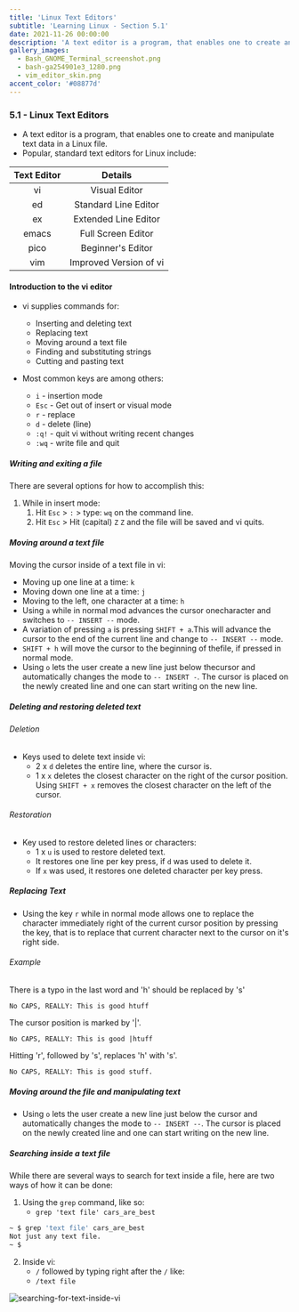 ```yaml
---
title: 'Linux Text Editors'
subtitle: 'Learning Linux - Section 5.1'
date: 2021-11-26 00:00:00
description: 'A text editor is a program, that enables one to create and manipulate text data in a Linux file. Popular, standard text editors for Linux are listed in this chapter.'
gallery_images:
  - Bash_GNOME_Terminal_screenshot.png
  - bash-ga254901e3_1280.png
  - vim_editor_skin.png
accent_color: '#08877d'
---
```


### 5.1 - Linux Text Editors

- A text editor is a program, that enables one to create and manipulate text data in a Linux file.
- Popular, standard text editors for Linux include\:

| Text Editor |        Details         |
|:-----------:|:----------------------:|
|     vi      |     Visual Editor      |
|     ed      |  Standard Line Editor  |
|     ex      |  Extended Line Editor  |
|    emacs    |   Full Screen Editor   |
|    pico     |   Beginner\'s Editor   |
|     vim     | Improved Version of vi |

#### Introduction to the vi editor

- vi supplies commands for\:
  - Inserting and deleting text
  - Replacing text
  - Moving around a text file
  - Finding and substituting strings
  - Cutting and pasting text

- Most common keys are among others\:
  - `i` \- insertion mode
  - `Esc` \- Get out of insert or visual mode
  - `r` \- replace
  - `d` \- delete \(line)
  - `:q!` \- quit vi without writing recent changes
  - `:wq` \- write file and quit

##### Writing and exiting a file

There are several options for how to accomplish this\:


1. While in insert mode\:
   1. Hit `Esc` \> `:` \> type\: `wq` on the command line.
   2. Hit `Esc` \> Hit (capital) `Z` `Z` and the file will be saved and vi quits.


##### Moving around a text file

Moving the cursor inside of a text file in vi\:
- Moving up one line at a time\: `k`
- Moving down one line at a time\: `j`
- Moving to the left, one character at a time\: `h`
- Using `a` while in normal mod advances the cursor onecharacter and switches to `-- INSERT --` mode.
- A variation of pressing `a` is pressing `SHIFT + a`.This will advance the cursor to the end of the current line and change to `-- INSERT --` mode.
- `SHIFT + h` will move the cursor to the beginning of thefile, if pressed in normal mode.
- Using `o` lets the user create a new line just below thecursor and automatically changes the mode to `-- INSERT -`. The cursor is placed on the newly created line and one can start writing on the new line.

##### Deleting and restoring deleted text

###### Deletion

- Keys used to delete text inside vi\:
  - 2 x `d` deletes the entire line, where the cursor is.
  - 1 x `x` deletes the closest character on the right of the cursor position. Using `SHIFT + x` removes the closest character on the left of the cursor.

###### Restoration

- Key used to restore deleted lines or characters\:
  - 1 x `u` is used to restore deleted text.
  - It restores one line per key press, if `d` was used to delete it.
  - If `x` was used, it restores one deleted character per key press.

##### Replacing Text

- Using the key `r` while in normal mode allows one to replace the character immediately right of the current cursor position by pressing the key, that is to replace that current character next to the cursor on it\'s right side.

###### Example

There is a typo in the last word and 'h' should be replaced by 's'

```vim
No CAPS, REALLY: This is good htuff
```

The cursor position is marked by '\|'.

```vim
No CAPS, REALLY: This is good |htuff
```

Hitting 'r', followed by 's', replaces 'h' with 's'.

```vim
No CAPS, REALLY: This is good stuff.
```

##### Moving around the file and manipulating text

- Using `o` lets the user create a new line just below the cursor and automatically changes the mode to `-- INSERT --`. The cursor is placed on the newly created line and one can start writing on the new line.

##### Searching inside a text file

While there are several ways to search for text inside a file, here are two ways of how it can be done\:

1. Using the `grep` command, like so\:
   - `grep 'text file' cars_are_best`

```bash
~ $ grep 'text file' cars_are_best
Not just any text file.
~ $
```

2. Inside vi\:
   - `/` followed by typing right after the `/` like\:
   - `/text file`

![searching-for-text-inside-vi](https://i.imgur.com/cRr5Mpd.png)

